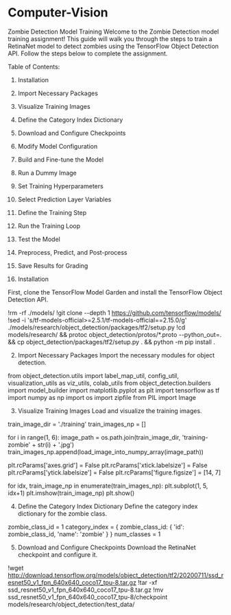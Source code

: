 # Computer-Vision
Zombie Detection Model Training
Welcome to the Zombie Detection model training assignment! This guide will walk you through the steps to train a RetinaNet model to detect zombies using the TensorFlow Object Detection API. Follow the steps below to complete the assignment.

Table of Contents:
1. Installation
2. Import Necessary Packages
3. Visualize Training Images
4. Define the Category Index Dictionary
5. Download and Configure Checkpoints
6. Modify Model Configuration
7. Build and Fine-tune the Model
8. Run a Dummy Image
9. Set Training Hyperparameters
10. Select Prediction Layer Variables
11. Define the Training Step
12. Run the Training Loop
13. Test the Model
14. Preprocess, Predict, and Post-process
15. Save Results for Grading


1. Installation

First, clone the TensorFlow Model Garden and install the TensorFlow Object Detection API.

!rm -rf ./models/
!git clone --depth 1 https://github.com/tensorflow/models/
!sed -i 's/tf-models-official>=2.5.1/tf-models-official==2.15.0/g' ./models/research/object_detection/packages/tf2/setup.py
!cd models/research/ && protoc object_detection/protos/*.proto --python_out=. && cp object_detection/packages/tf2/setup.py . && python -m pip install .

2. Import Necessary Packages
Import the necessary modules for object detection.

from object_detection.utils import label_map_util, config_util, visualization_utils as viz_utils, colab_utils
from object_detection.builders import model_builder
import matplotlib.pyplot as plt
import tensorflow as tf
import numpy as np
import os
import zipfile
from PIL import Image

3. Visualize Training Images
Load and visualize the training images.

train_image_dir = './training'
train_images_np = []

for i in range(1, 6):
    image_path = os.path.join(train_image_dir, 'training-zombie' + str(i) + '.jpg')
    train_images_np.append(load_image_into_numpy_array(image_path))

plt.rcParams['axes.grid'] = False
plt.rcParams['xtick.labelsize'] = False
plt.rcParams['ytick.labelsize'] = False
plt.rcParams['figure.figsize'] = [14, 7]

for idx, train_image_np in enumerate(train_images_np):
    plt.subplot(1, 5, idx+1)
    plt.imshow(train_image_np)
plt.show()

4. Define the Category Index Dictionary
Define the category index dictionary for the zombie class.

zombie_class_id = 1
category_index = {
    zombie_class_id: {
        'id': zombie_class_id,
        'name': 'zombie'
    }
}
num_classes = 1

5. Download and Configure Checkpoints
Download the RetinaNet checkpoint and configure it.

!wget http://download.tensorflow.org/models/object_detection/tf2/20200711/ssd_resnet50_v1_fpn_640x640_coco17_tpu-8.tar.gz
!tar -xf ssd_resnet50_v1_fpn_640x640_coco17_tpu-8.tar.gz
!mv ssd_resnet50_v1_fpn_640x640_coco17_tpu-8/checkpoint models/research/object_detection/test_data/

